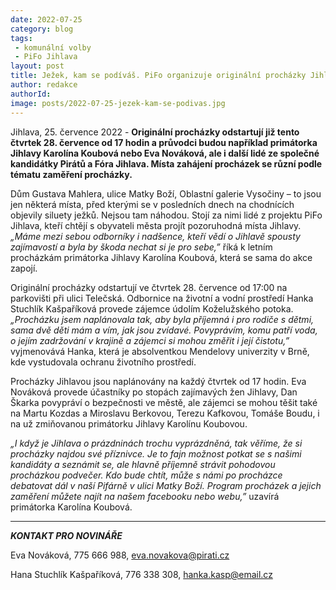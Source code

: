 ```yaml
---
date: 2022-07-25
category: blog
tags:
 - komunální volby
 - PiFo Jihlava
layout: post
title: Ježek, kam se podíváš. PiFo organizuje originální procházky Jihlavou
author: redakce
authorId: 
image: posts/2022-07-25-jezek-kam-se-podivas.jpg
---
```


Jihlava, 25. července 2022 - **Originální procházky odstartují již tento čtvrtek 28. července od 17 hodin a průvodci budou například primátorka Jihlavy Karolína Koubová nebo Eva Nováková, ale i další lidé ze společné kandidátky Pirátů a Fóra Jihlava. Místa zahájení procházek se různí podle tématu zaměření procházky.**

Dům Gustava Mahlera, ulice Matky Boží, Oblastní galerie Vysočiny – to jsou jen některá místa, před kterými se v posledních dnech na chodnících objevily siluety ježků. Nejsou tam náhodou. Stojí za nimi lidé z projektu PiFo Jihlava, kteří chtějí s obyvateli města projít pozoruhodná místa Jihlavy. *„Máme mezi sebou odborníky i nadšence, kteří vědí o Jihlavě spousty zajímavostí a byla by škoda nechat si je pro sebe,”* říká k letním procházkám primátorka Jihlavy Karolína Koubová, která se sama do akce zapojí.

Originální procházky odstartují ve čtvrtek 28. července od 17:00 na parkovišti při ulici Telečská. Odbornice na životní a vodní prostředí Hanka Stuchlík Kašpaříková provede zájemce údolím Koželužského potoka. *„Procházku jsem naplánovala tak, aby byla příjemná i pro rodiče s dětmi, sama dvě děti mám a vím, jak jsou zvídavé. Povyprávím, komu patří voda, o jejím zadržování v krajině a zájemci si mohou změřit i její čistotu,”* vyjmenovává Hanka, která je absolventkou Mendelovy univerzity v Brně, kde vystudovala ochranu životního prostředí.

Procházky Jihlavou jsou naplánovány na každý čtvrtek od 17 hodin. Eva Nováková provede účastníky po stopách zajímavých žen Jihlavy, Dan Škarka povypráví o bezpečnosti ve městě, ale zájemci se mohou těšit také na Martu Kozdas a Miroslavu Berkovou, Terezu Kafkovou, Tomáše Boudu, i na už zmiňovanou primátorku Jihlavy Karolínu Koubovou.

*„I když je Jihlava o prázdninách trochu vyprázdněná, tak věříme, že si procházky najdou své příznivce. Je to fajn možnost potkat se s našimi kandidáty a seznámit se, ale hlavně příjemně strávit pohodovou procházkou podvečer. Kdo bude chtít, může s námi po procházce debatovat dál v naší Pifárně v ulici Matky Boží. Program procházek a jejich zaměření můžete najít na našem facebooku nebo webu,”* uzavírá primátorka Karolína Koubová.


---

***KONTAKT PRO NOVINÁŘE*** 

Eva Nováková, 775 666 988, <eva.novakova@pirati.cz>

Hana Stuchlík Kašpaříková, 776 338 308, <hanka.kasp@email.cz>
